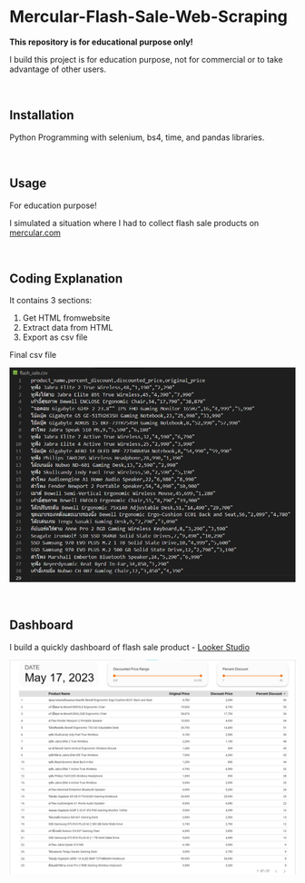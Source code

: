 # Mercular-Flash-Sale-Web-Scraping

**This repository is for educational purpose only!**

I build this project is for education purpose, not for commercial or to take advantage of other users.

$~$

## Installation

Python Programming with selenium, bs4, time, and pandas libraries.

$~$

## Usage

For education purpose!

I simulated a situation where I had to collect flash sale products on [mercular.com](https://www.mercular.com/)

$~$

## Coding Explanation

It contains 3 sections:

1. Get HTML fromwebsite
2. Extract data from HTML
3. Export as csv file

Final csv file

![csv picture](https://raw.githubusercontent.com/WarmNatchapol/mercular-web-scraping/main/pic/csv.png)

$~$

## Dashboard

I build a quickly dashboard of flash sale product - [Looker Studio](https://lookerstudio.google.com/reporting/d697e276-43b6-4bbf-af46-39aa27ea622b)

![Dashboard Picture](https://raw.githubusercontent.com/WarmNatchapol/mercular-web-scraping/main/pic/dashboard.png)
